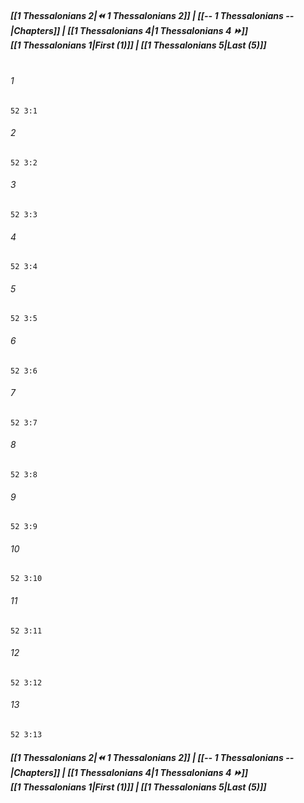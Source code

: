 
##### **[[1 Thessalonians 2|⏪ 1 Thessalonians 2]] | [[-- 1 Thessalonians --|Chapters]] | [[1 Thessalonians 4|1 Thessalonians 4 ⏩]]**<br>**[[1 Thessalonians 1|First (1)]] | [[1 Thessalonians 5|Last (5)]]**<br><br>

###### 1
``` verse
52 3:1
```
###### 2
``` verse
52 3:2
```
###### 3
``` verse
52 3:3
```
###### 4
``` verse
52 3:4
```
###### 5
``` verse
52 3:5
```
###### 6
``` verse
52 3:6
```
###### 7
``` verse
52 3:7
```
###### 8
``` verse
52 3:8
```
###### 9
``` verse
52 3:9
```
###### 10
``` verse
52 3:10
```
###### 11
``` verse
52 3:11
```
###### 12
``` verse
52 3:12
```
###### 13
``` verse
52 3:13
```

##### **[[1 Thessalonians 2|⏪ 1 Thessalonians 2]] | [[-- 1 Thessalonians --|Chapters]] | [[1 Thessalonians 4|1 Thessalonians 4 ⏩]]**<br>**[[1 Thessalonians 1|First (1)]] | [[1 Thessalonians 5|Last (5)]]**
